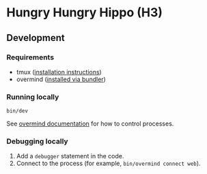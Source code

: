 # Hungry Hungry Hippo (H3)

## Development

### Requirements

* tmux ([installation instructions](https://github.com/tmux/tmux#installation))
* overmind ([installed via bundler](https://github.com/DarthSim/overmind/tree/master/packaging/rubygems#installation-with-rails))

### Running locally

```shell
bin/dev
```

See [overmind documentation](https://github.com/DarthSim/overmind) for how to control processes.

### Debugging locally

1. Add a `debugger` statement in the code.
2. Connect to the process (for example, `bin/overmind connect web`).
